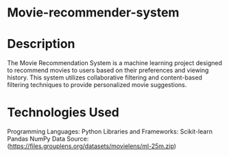 # Movie-recommender-system
# Description
The Movie Recommendation System is a machine learning project designed to recommend movies to users based on their preferences and viewing history. This system utilizes collaborative filtering and content-based filtering techniques to provide personalized movie suggestions.
# Technologies Used
Programming Languages: Python
Libraries and Frameworks:
Scikit-learn
Pandas
NumPy
Data Source: (https://files.grouplens.org/datasets/movielens/ml-25m.zip)
